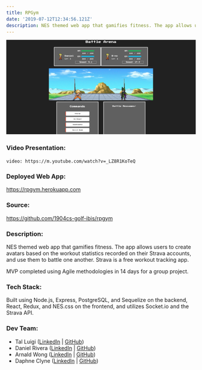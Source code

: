 ```yaml
---
title: RPGym
date: '2019-07-12T12:34:56.121Z'
description: NES themed web app that gamifies fitness. The app allows users to create avatars based on the workout statistics recorded on their Strava accounts, and use them to battle one another. Strava is a free workout tracking app.
---
```


![RPGym Screenshot](../rpgym/rpgym.png)

### Video Presentation:

`video: https://m.youtube.com/watch?v=_LZ8R1KoTeQ`

### Deployed Web App:

https://rpgym.herokuapp.com

### Source:

https://github.com/1904cs-golf-ibis/rpgym

### Description:

NES themed web app that gamifies fitness. The app allows users to create avatars based on the workout statistics recorded on their Strava accounts, and use them to battle one another. Strava is a free workout tracking app.

MVP completed using Agile methodologies in 14 days for a group project.

### Tech Stack:

Built using Node.js, Express, PostgreSQL, and Sequelize on the backend, React, Redux, and NES.css on the frontend, and utilizes Socket.io and the Strava API.

### Dev Team:

- Tal Luigi ([LinkedIn](https://www.linkedin.com/in/talluigi) | [GitHub](https://github.com/luigilegion))
- Daniel Rivera ([LinkedIn](https://www.linkedin.com/in/daniel-rivera-) | [GitHub](https://github.com/driver620))
- Arnald Wong ([LinkedIn](https://www.linkedin.com/in/arnald-wong) | [GitHub](https://github.com/arnaldwong))
- Daphne Clyne ([LinkedIn](https://www.linkedin.com/in/daphne-c) | [GitHub](https://github.com/daphne178))
